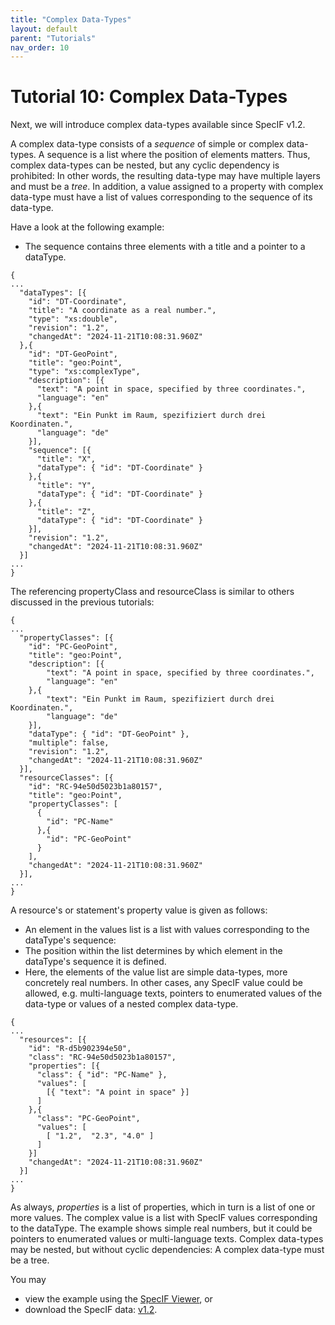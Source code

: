 ```yaml
---
title: "Complex Data-Types"
layout: default
parent: "Tutorials"
nav_order: 10
---
```


# Tutorial 10: Complex Data-Types

Next, we will introduce complex data-types available since SpecIF v1.2.

A complex data-type consists of a _sequence_ of simple or complex data-types. A sequence is a list where the position of elements matters.
Thus, complex data-types can be nested, but any cyclic dependency is prohibited: In other words, the resulting data-type may have multiple layers and must be a _tree_.
In addition, a value assigned to a property with complex data-type must have a list of values corresponding to the sequence of its data-type.

Have a look at the following example:
- The sequence contains three elements with a title and a pointer to a dataType.

```
{
...
  "dataTypes": [{
    "id": "DT-Coordinate",
    "title": "A coordinate as a real number.",
    "type": "xs:double",
    "revision": "1.2",
    "changedAt": "2024-11-21T10:08:31.960Z"
  },{
    "id": "DT-GeoPoint",
    "title": "geo:Point",
    "type": "xs:complexType",
    "description": [{
      "text": "A point in space, specified by three coordinates.",
      "language": "en"
    },{
      "text": "Ein Punkt im Raum, spezifiziert durch drei Koordinaten.",
      "language": "de"
    }],
    "sequence": [{
      "title": "X",
      "dataType": { "id": "DT-Coordinate" }
    },{
      "title": "Y",
      "dataType": { "id": "DT-Coordinate" }
    },{
      "title": "Z",
      "dataType": { "id": "DT-Coordinate" }
    }],
    "revision": "1.2",
    "changedAt": "2024-11-21T10:08:31.960Z"
  }]
...
}
```

The referencing propertyClass and resourceClass is similar to others discussed in the previous tutorials:
```
{
...
  "propertyClasses": [{
    "id": "PC-GeoPoint",
    "title": "geo:Point",
    "description": [{
        "text": "A point in space, specified by three coordinates.",
        "language": "en"
    },{
        "text": "Ein Punkt im Raum, spezifiziert durch drei Koordinaten.",
        "language": "de"
    }],
    "dataType": { "id": "DT-GeoPoint" },
    "multiple": false,
    "revision": "1.2",
    "changedAt": "2024-11-21T10:08:31.960Z"
  }],
  "resourceClasses": [{
    "id": "RC-94e50d5023b1a80157",
    "title": "geo:Point",
    "propertyClasses": [
      {
        "id": "PC-Name"
      },{
        "id": "PC-GeoPoint"
      }
    ],
    "changedAt": "2024-11-21T10:08:31.960Z"
  }],
...  
}
```

A resource's or statement's property value is given as follows:
- An element in the values list is a list with values corresponding to the dataType's sequence:
- The position within the list determines by which element in the dataType's sequence it is defined.
- Here, the elements of the value list are simple data-types, more concretely real numbers. 
In other cases, any SpecIF value could be allowed, e.g. multi-language texts, pointers to enumerated values of the data-type or values of a nested complex data-type. 

```
{
...
  "resources": [{
    "id": "R-d5b902394e50",
    "class": "RC-94e50d5023b1a80157",
    "properties": [{
      "class": { "id": "PC-Name" },
      "values": [
        [{ "text": "A point in space" }]
      ]
    },{
      "class": "PC-GeoPoint",
      "values": [
        [ "1.2",  "2.3", "4.0" ]
      ]
    }]
    "changedAt": "2024-11-21T10:08:31.960Z"
  }]
...
}
```

As always, _properties_ is a list of properties, which in turn is a list of one or more values.
The complex value is a list with SpecIF values corresponding to the dataType. 
The example shows simple real numbers, but it could be pointers to enumerated values or multi-language texts.
Complex data-types may be nested, but without cyclic dependencies: A complex data-type must be a tree.

You may 
- view the example using the <a href="https://specif.de/v1.2/apps/view.html#import=https://specif.de/examples/v1.2/10_Complex-DataType.specif" target="_blank">SpecIF Viewer</a>, or
- download the SpecIF data: <a href="https://specif.de/examples/v1.2/10_Complex-DataType.specif">v1.2</a>.

<!-- The SpecIF Editor and Viewer supporting v1.2 with complex data types is still in development. -->
